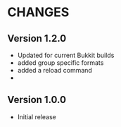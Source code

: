CHANGES
=======

Version 1.2.0
-------------
- Updated for current Bukkit builds
- added group specific formats
- added a reload command
- 

Version 1.0.0
-------------
- Initial release